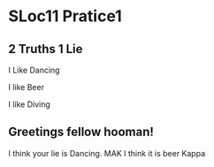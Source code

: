 # SLoc11 Pratice1

## 2 Truths 1 Lie
I Like Dancing 

I like Beer

I like Diving


## Greetings fellow hooman!

I think your lie is Dancing. MAK
I think it is beer Kappa


